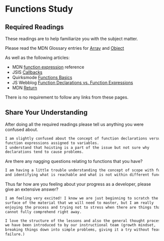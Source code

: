 # Functions Study

## Required Readings

These readings are to help familiarize you with the subject matter.

Please read the MDN Glossary entries for [Array](https://developer.mozilla.org/en-US/docs/Glossary/array) and [Object](https://developer.mozilla.org/en-US/docs/Glossary/Object)

As well as the following articles:

-   MDN [function expression](https://developer.mozilla.org/en-US/docs/Web/JavaScript/Reference/Operators/function) reference
-   JSIS [Callbacks](http://javascriptissexy.com/understand-javascript-callback-functions-and-use-them/)
-   Quirksmode [Functions Basics](http://www.quirksmode.org/js/function.html)
-   JS Webblog [Function Declarations vs. Function Expressions](https://javascriptweblog.wordpress.com/2010/07/06/function-declarations-vs-function-expressions/)
-   MDN [Return](https://developer.mozilla.org/en-US/docs/Web/JavaScript/Reference/Statements/return)

There is no requirement to follow any links from these pages.

## Share Your Understanding

After doing all the required readings please tell us anything you were confused about.

```md
I am slightly confused about the concept of function declarations versus
function expressions assigned to variables.
I understand that hoisting is a part of the issue but not sure why
declarations tend to cause problems.
```

Are there any nagging questions relating to functions that you have?

```md
I am having a little trouble understanding the concept of scope with functions,
and identifying what is reachable and what is not within different functions.
```

Thus far how are you feeling about your progress as a developer, please give
an extensive answer?

```md
I am feeling very excited! I know we are just beginning to scratch the
surface of the material that we will need to master, but I am really
enjoying the process and trying not to stress when there are things that I
cannot fully comprehend right away.

I love the structure of the lessons and also the general thought process that
we have been introduced to by our instructional team (growth mindset,
breaking things down into simple problems, giving it a try without fear of
failure.)
```
